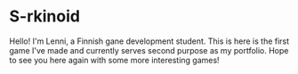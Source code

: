 # S-rkinoid
Hello! I'm Lenni, a Finnish gane development student. This is here is the first game I've made and currently serves second  purpose as my portfolio. Hope to see you here again with some more interesting games!
